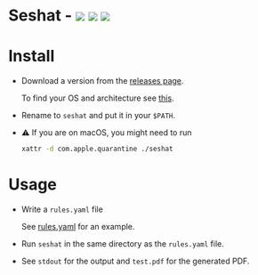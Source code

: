 # Seshat - ![](https://en.wikipedia.org/w/extensions/wikihiero/img/hiero_R20.png?7bb17) ![](https://en.wikipedia.org/w/extensions/wikihiero/img/hiero_X1.png?f2a8c) ![](https://en.wikipedia.org/w/extensions/wikihiero/img/hiero_B1.png?ca40a)

# Install

- Download a version from the [releases page](https://github.com/nobe4/seshat/releases/latest).

    To find your OS and architecture see [this](https://superuser.com/a/173795).

- Rename to `seshat` and put it in your `$PATH`.


- :warning: If you are on macOS, you might need to run

    ```sh
    xattr -d com.apple.quarantine ./seshat
    ```


# Usage

- Write a `rules.yaml` file

  See [rules.yaml](./examples/rules.yaml) for an example.

- Run `seshat` in the same directory as the `rules.yaml` file.
- See `stdout` for the output and `test.pdf` for the generated PDF.
